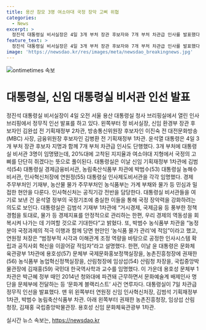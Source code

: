 ```yaml
---
title: 용산 참모 3명 여소야대 국정 장악 고삐 위협
categories:
  - News
excerpt: >
  정진석 대통령실 비서실장은 4일 3개 부처 장관 후보자와 7개 부처 차관급 인사를 발표했다. 신임 인사들은 국정의 고삐를 단단히 쥐는 뜻으로 풀이되며, 각자의 경험과 역량을 바탕으로 공직 역할을 맡을 것으로 예상된다. 특히, 용호성 신임 문체부 1차관은 문화계 블랙리스트 사건과 연루된 인사로 논란이 예상된다. 윤석열 대통령은 7일 차관급 정무직 인선도 발표했다.
feature_text: >
  정진석 대통령실 비서실장은 4일 3개 부처 장관 후보자와 7개 부처 차관급 인사를 발표했다. 신임 인사들은 국정의 고삐를 단단히 쥐는 뜻으로 풀이되며, 각자의 경험과 역량을 바탕으로 공직 역할을 맡을 것으로 예상된다. 특히, 용호성 신임 문체부 1차관은 문화계 블랙리스트 사건과 연루된 인사로 논란이 예상된다. 윤석열 대통령은 7일 차관급 정무직 인선도 발표했다.
image: 'https://newsdao.kr/res/images/meta/newsdao_breakingnews.jpg'
---
```


<p><img src="https://newsdao.kr/res/images/meta/newsdao_breakingnews.jpg" alt="ontimetimes 속보" /></p>

<h1>대통령실, 신임 대통령실 비서관 인선 발표</h1>

<p data-ke-size="size16">정진석 대통령실 비서실장이 4일 오전 서울 용산 대통령실 청사 브리핑실에서 열린 인사브리핑에서 정무직 인선 발표를 하고 있다. 왼쪽부터 정 비서실장, 신임 환경부 장관 후보자인 김완섭 전 기획재정부 2차관, 방송통신위원장 후보자인 이진숙 전 대전문화방송(MBC) 사장, 금융위원장 후보자인 김병환 전 기획재정부 1차관.  윤석열 대통령은 4일 3개 부처 장관 후보자 지명과 함께 7개 부처 차관급 인사도 단행했다. 3개 부처에 대통령실 비서관 3명이 임명됐는데, 20%대에 고착된 지지율과 여소야대 지형에서 국정의 고삐를 단단히 쥐겠다는 뜻으로 풀이된다. 대통령실은 이날 신임 기획재정부 1차관에 김범석(54) 대통령실 경제금융비서관, 농림축산식품부 차관에 박범수(53) 대통령실 농해수비서관, 인사혁신처장에 연원정(55) 대통령실 인사제도비서관을 각각 임명했다. 경제 주무부처인 기재부, 농산물 물가 주무부처인 농식품부는 가계 부채와 물가 등 민심과 밀접한 현안을 다룬다. 인사혁신처는 공직기강 전반을 담당한다. 대통령실 비서관들을 여기로 보낸 건 윤석열 정부의 국정기조에 충실한 이들을 통해 국정 장악력을 강화하려는 의도로 보인다. 대통령실은 김범석 기재부 1차관에 “거시경제, 국제금융 등 풍부한 정책 경험을 토대로, 물가 등 경제지표를 안정적으로 관리하는 한편, 우리 경제의 역동성을 회복시켜 나가는 데 기여할 것으로 기대한다”고 밝혔다. 또, 박범수 농식품부 차관을 “농정 분야 국정과제의 적극 이행과 함께 당면 현안인 ‘농식품 물가 관리’에 적임”이라고 했고, 연원정 처장은 “범정부적 시각과 이해관계 조정 역량을 바탕으로 공정한 인사시스템 확립과 공직사회 혁신을 이끌어갈 적임자”라고 설명했다. 한편, 이날 윤 대통령은 문화체육관광부 1차관에 용호성(57) 문체부 국제문화홍보정책실장을, 농촌진흥청장에 권재한(56) 농식품부 농업혁신정책실장을, 산림청장에 임상섭(54) 산림청 차장을, 국립중앙박물관장에 김재홍(59) 국민대 한국역사학과 교수를 임명했다. 이 가운데 용호성 문체부 1차관은 박근혜 정부 때인 2014년 청와대에 파견돼 근무하면서 문화예술계 배제인사 명단을 문체부에 전달하는 등 ‘문화계 블랙리스트’ 사건 연루자다. 대통령실이 7일 차관급 정무직 인선을 발표했다. 맨 위 왼쪽부터 연원정 신임 인사혁신처장, 김범석 기획재정부 1차관, 박범수 농림축산식품부 차관. 아래 왼쪽부터 권재한 농촌진흥청장, 임상섭 산림청장, 김재홍 국립중앙박물관장.  용호성 신임 문화체육관광부 1차관.</p>
실시간 뉴스 속보는, <a href="https://newsdao.kr" rel="dofollow">https://newsdao.kr</a>


